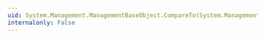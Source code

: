 ```yaml
---
uid: System.Management.ManagementBaseObject.CompareTo(System.Management.ManagementBaseObject,System.Management.ComparisonSettings)
internalonly: False
---
```

